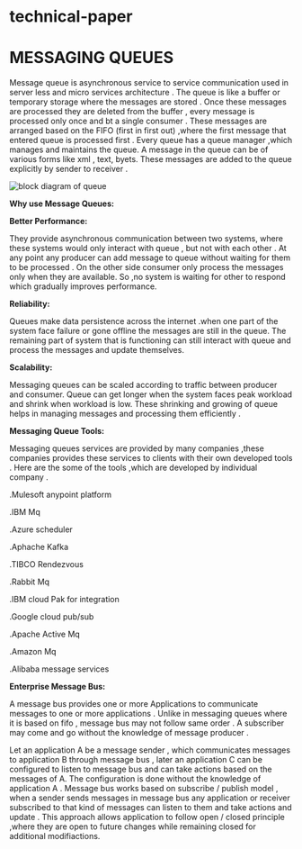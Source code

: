 # technical-paper
# MESSAGING QUEUES

Message queue is asynchronous service to service communication used in server less and micro services architecture . The queue is like a buffer or temporary storage where the messages are stored . Once these messages are processed they are deleted from the buffer  , every message is processed only once and bt a single consumer . These messages are arranged based on the FIFO (first in first out) ,where the first message that entered queue is processed first . Every queue has a queue manager ,which manages and maintains the queue. A message in the queue can be of various forms like xml , text, byets. These messages are added to the queue explicitly by sender to receiver .

![block diagram of queue](https://i.stack.imgur.com/1Oq0A.png)





**Why use Message Queues:**

**Better Performance:**

They provide asynchronous communication between two systems, where these systems  would only interact with  queue , but not with each other . At any point any producer can add  message to queue without waiting for them to be processed . On the other side  consumer only process the messages only when they are available. So ,no system is waiting for other to respond which gradually improves performance.

**Reliability:**

Queues make data persistence across the internet .when one part of the system face failure or gone offline the messages are still in the queue. The remaining part of system that is functioning can still interact with queue and process the messages and update themselves.

**Scalability:**

Messaging queues can be scaled according to traffic between producer and consumer. Queue can get longer when the system faces peak workload  and shrink when workload is low. These shrinking and growing of queue helps in managing messages and processing them efficiently .




**Messaging Queue Tools:**

Messaging queues services are provided by many companies ,these companies provides these services to clients with their own developed tools . Here are the some of the tools ,which are developed by individual company .


.Mulesoft anypoint platform

.IBM Mq

.Azure scheduler

.Aphache Kafka

.TIBCO Rendezvous

.Rabbit Mq

.IBM cloud Pak for integration

.Google cloud pub/sub

.Apache Active Mq

.Amazon Mq

.Alibaba message services

**Enterprise Message Bus:**

A message bus provides one or more Applications to communicate messages to one or more applications . Unlike in messaging queues where it is based on fifo , message bus may not follow same order . A subscriber may come and go without the knowledge of message  producer .















Let an application  A be a message sender , which communicates messages to application B through message bus , later an application C can be configured to listen to message bus and can take actions based on the messages of  A. The configuration is done without the knowledge of application A . Message bus works based on subscribe / publish model , when a sender sends messages in message bus any application or receiver subscribed to that kind of messages can listen to them and take actions and update .  This approach allows application to follow open / closed  principle ,where they are open to future changes while remaining closed for additional modifiactions.
